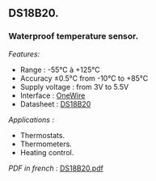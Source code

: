 <h2>DS18B20.</h2>
<h3>Waterproof temperature sensor.</h3>
<p><em>Features:</em></p>
<ul>
<li>Range : -55&deg;C &agrave; +125&deg;C</li>
<li>Accuracy &plusmn;0.5&deg;C from -10&deg;C to +85&deg;C</li>
<li>Supply voltage : from 3V to 5.5V</li>
<li>Interface&nbsp;: <a href="https://en.wikipedia.org/wiki/1-Wire">OneWire</a></li>
<li>Datasheet&nbsp;: <a href="https://datasheets.maximintegrated.com/en/ds/DS18B20.pdf">DS18B20</a></li>
</ul>
<p><em>Applications :</em></p>
<ul>
<li>Thermostats.</li>
<li>Thermometers.</li>
<li>Heating control.</li>
</ul>

<em>PDF in french :</em> <a href="https://github.com/pcamus/embedded-sensors/blob/main/DS18B20/DS18B20.pdf">DS18B20.pdf</a>

